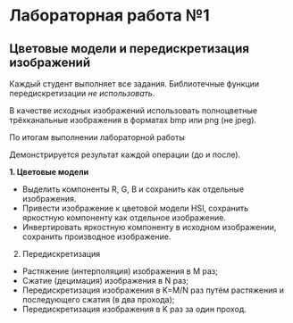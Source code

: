 # Лабораторная работа №1
## Цветовые модели и передискретизация изображений 
Каждый студент выполняет все задания. Библиотечные функции передискретизации _не использовать_. 

В качестве исходных изображений использовать полноцветные трёхканальные изображения в форматах bmp или png (не jpeg). 

По итогам выполнении лабораторной работы

Демонстрируется результат каждой операции (до и после).

**1. Цветовые модели** 
* Выделить компоненты R, G, B и сохранить как отдельные изображения.
* Привести изображение к цветовой модели HSI, сохранить яркостную компоненту как отдельное изображение.
* Инвертировать яркостную компоненту в исходном изображении, сохранить производное изображение. 
2. Передискретизация 
* Растяжение (интерполяция) изображения в M раз;
* Сжатие (децимация) изображения в N раз;
* Передискретизация изображения в K=M/N раз путём растяжения и последующего сжатия (в два прохода);
* Передискретизация изображения в K раз за один проход.